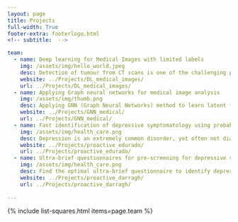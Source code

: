 ```yaml
---
layout: page
title: Projects
full-width: True
footer-extra: footerlogo.html
<!-- subtitle:  -->

team:
  - name: Deep learning for Medical Images with limited labels
    img: /assets/img/hello_world.jpeg
    desc: Detection of tumour from CT scans is one of the challenging problems in the medical image analysis. We aim to develop novel methods to accurately delineate tumour in limited data regime.
    website: ../Projects/DL_medical_images/
    url: ../Projects/DL_medical_images/
  - name: Applying Graph neural networks for medical image analysis
    img: /assets/img/thumb.png
    desc: Applying GNN (Graph Neural Networks) method to learn latent features from medical image data, applying representation learning techniques for better classification and segmentation of medical images. Exploration of difference between Deep neural networks learning and Graph neural networks learning, explainablity of GNNs. 
    website: ../Projects/GNN_medical/
    url: ../Projects/GNN_medical/
  - name: Fast identification of depressive symptomatology using probabilistic machine learning. 
    img: /assets/img/health_care.png
    desc: Depression is an extremely common disorder, yet often not diagnosed. We aim to use Probabilistic Machine Learning to develop optimised approaches to help the specialists to identify these people, giving them the chance to access proper treatment as soon as possible. 
    website: ../Projects/proactive_edurado/
    url: ../Projects/proactive_edurado/
  - name: Ultra-brief questionnaires for pre-screening for depressive symptomatology
    img: /assets/img/health_care.png
    desc: Find the optimal ultra-brief questionnaire to identify depressive symptoms.   
    website: ../Projects/proactive_darragh/
    url: ../Projects/proactive_darragh/
  
---
```

{% include list-squares.html items=page.team %}
